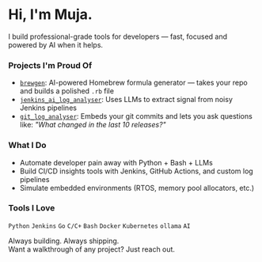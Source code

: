 # Hi, I'm Muja.

I build professional-grade tools for developers — fast, focused and powered by AI when it helps.

### Projects I'm Proud Of

-  [`brewgen`](https://github.com/mujasoft/brewgen): AI-powered Homebrew formula generator — takes your repo and builds a polished `.rb` file
-  [`jenkins_ai_log_analyser`](https://github.com/mujasoft/jenkins_ai_log_analyser): Uses LLMs to extract signal from noisy Jenkins pipelines
-  [`git_log_analyser`](https://github.com/mujasoft/git_log_analyser): Embeds your git commits and lets you ask questions like: _"What changed in the last 10 releases?"_

###  What I Do
- Automate developer pain away with Python + Bash + LLMs
- Build CI/CD insights tools with Jenkins, GitHub Actions, and custom log pipelines
- Simulate embedded environments (RTOS, memory pool allocators, etc.)

### Tools I Love
`Python` `Jenkins` `Go` `C/C+` `Bash` `Docker` `Kubernetes` `ollama` `AI`  


Always building. Always shipping.  
Want a walkthrough of any project? Just reach out.
